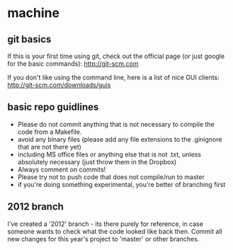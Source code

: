 machine
=======

git basics
----------
If this is your first time using git, check out the official page (or just google for the basic commands):
http://git-scm.com

If you don't like using the command line, here is a list of nice GUI clients:
http://git-scm.com/downloads/guis

basic repo guidlines
----------------
* Please do not commit anything that is not necessary to compile the code from a Makefile.
 * avoid any binary files (please add any file extensions to the .ginignore that are not there yet)
 * including MS office files or anything else that is not .txt, unless absolutely necessary (just throw them in the Dropbox)
* Always comment on commits!
* Please try not to push code that does not compile/run to master
 * if you're doing something experimental, you're better of branching first 

2012 branch
-----------
I've created a '2012' branch - its there purely for reference, in case someone wants to check what the code looked like back then.
Commit all new changes for this year's project to 'master' or other branches.
